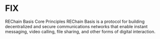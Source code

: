 # FIX
REChain Basis Core Principles REChain Basis is a protocol for building decentralized and secure communications networks that enable instant messaging, video calling, file sharing, and other forms of digital interaction.
